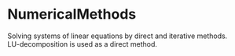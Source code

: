 # NumericalMethods
Solving systems of linear equations by direct and iterative methods.<br>
LU-decomposition is used as a direct method.<br>
